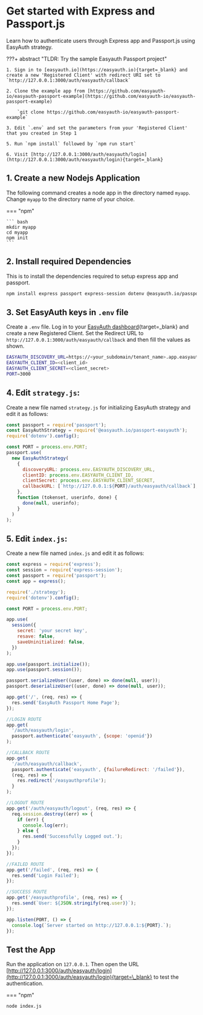 # Get started with Express and Passport.js

Learn how to authenticate users through Express app and Passport.js using EasyAuth strategy.

???+ abstract "TLDR: Try the sample Easyauth Passport project"

    1. Sign in to [easyauth.io](https://easyauth.io){target=_blank} and create a new 'Registered Client' with redirect URI set to `http://127.0.0.1:3000/auth/easyauth/callback`

    2. Clone the example app from [https://github.com/easyauth-io/easyauth-passport-example](https://github.com/easyauth-io/easyauth-passport-example)

        `git clone https://github.com/easyauth-io/easyauth-passport-example`

    3. Edit `.env` and set the parameters from your 'Registered Client' that you created in Step 1

    5. Run `npm install` followed by `npm run start`

    6. Visit [http://127.0.0.1:3000/auth/easyauth/login](http://127.0.0.1:3000/auth/easyauth/login){target=_blank}

## 1. Create a new Nodejs Application

The following command creates a node app in the directory named `myapp`. Change `myapp` to the directory name of your choice.

=== "npm"

    ``` bash
    mkdir myapp
    cd myapp
    npm init
    ```

## 2. Install required Dependencies

This is to install the dependencies required to setup express app and passport.

```bash
npm install express passport express-session dotenv @easyauth.io/passport-easyauth
```

## 3. Set EasyAuth keys in `.env` file

Create a `.env` file. Log in to your [EasyAuth dashboard](https://easyauth.io){target=\_blank} and create a new Registered Client. Set
the Redirect URL to `http://127.0.0.1:3000/auth/easyauth/callback` and then fill the values as shown.

```bash title=".env"
EASYAUTH_DISCOVERY_URL=https://<your_subdomain/tenant_name>.app.easyauth.io
EASYAUTH_CLIENT_ID=<client_id>
EASYAUTH_CLIENT_SECRET=<client_secret>
PORT=3000
```

## 4. Edit `strategy.js`:

Create a new file named `strategy.js` for initializing EasyAuth strategy and edit it as follows:

```js title="strategy.js"
const passport = require('passport');
const EasyAuthStrategy = require('@easyauth.io/passport-easyauth');
require('dotenv').config();

const PORT = process.env.PORT;
passport.use(
  new EasyAuthStrategy(
    {
      discoveryURL: process.env.EASYAUTH_DISCOVERY_URL,
      clientID: process.env.EASYAUTH_CLIENT_ID,
      clientSecret: process.env.EASYAUTH_CLIENT_SECRET,
      callbackURL: [`http://127.0.0.1:${PORT}/auth/easyauth/callback`],
    },
    function (tokenset, userinfo, done) {
      done(null, userinfo);
    }
  )
);
```

## 5. Edit `index.js`:

Create a new file named `index.js` and edit it as follows:

```js title="index.js"
const express = require('express');
const session = require('express-session');
const passport = require('passport');
const app = express();

require('./strategy');
require('dotenv').config();

const PORT = process.env.PORT;

app.use(
  session({
    secret: 'your secret key',
    resave: false,
    saveUninitialized: false,
  })
);

app.use(passport.initialize());
app.use(passport.session());

passport.serializeUser((user, done) => done(null, user));
passport.deserializeUser((user, done) => done(null, user));

app.get('/', (req, res) => {
  res.send('EasyAuth Passport Home Page');
});

//LOGIN ROUTE
app.get(
  '/auth/easyauth/login',
  passport.authenticate('easyauth', {scope: 'openid'})
);

//CALLBACK ROUTE
app.get(
  '/auth/easyauth/callback',
  passport.authenticate('easyauth', {failureRedirect: '/failed'}),
  (req, res) => {
    res.redirect('/easyauthprofile');
  }
);

//LOGOUT ROUTE
app.get('/auth/easyauth/logout', (req, res) => {
  req.session.destroy((err) => {
    if (err) {
      console.log(err);
    } else {
      res.send('Successfully Logged out.');
    }
  });
});

//FAILED ROUTE
app.get('/failed', (req, res) => {
  res.send('Login Failed');
});

//SUCCESS ROUTE
app.get('/easyauthprofile', (req, res) => {
  res.send(`User: ${JSON.stringify(req.user)}`);
});

app.listen(PORT, () => {
  console.log(`Server started on http://127.0.0.1:${PORT}.`);
});
```

## Test the App

Run the application on `127.0.0.1`. Then open the URL [http://127.0.0.1:3000/auth/easyauth/login](http://127.0.0.1:3000/auth/easyauth/login){target=\_blank} to test the authentication.

=== "npm"

```bash
node index.js
```

